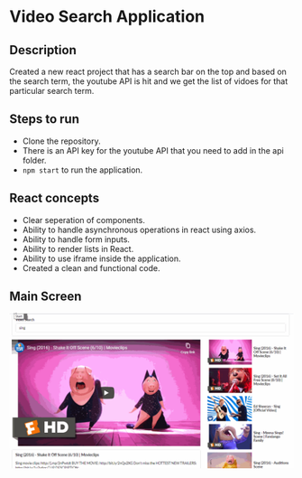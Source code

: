 # Video Search Application

## Description

Created a new react project that has a search bar on the top and based on the search term, the youtube API is hit and we get the list of vidoes for that particular search term.

## Steps to run

- Clone the repository.
- There is an API key for the youtube API that you need to add in the api folder.
- `npm start` to run the application.

## React concepts

- Clear seperation of components.
- Ability to handle asynchronous operations in react using axios.
- Ability to handle form inputs.
- Ability to render lists in React.
- Ability to use iframe inside the application.
- Created a clean and functional code.

## Main Screen

<img src = './GifOne.gif'>
